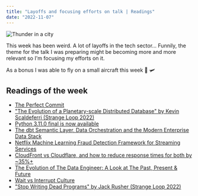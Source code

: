 ```yaml
---
title: "Layoffs and focusing efforts on talk | Readings"
date: "2022-11-07"
---
```


![Thunder in a city](./flying.jpg)

This week has been weird. A lot of layoffs in the tech sector... Funnily, the theme for the talk I was preparing might be becoming more and more relevant so I'm focusing my efforts on it.

As a bonus I was able to fly on a small aircraft this week 🙂 🛩️

## Readings of the week

- [The Perfect Commit](https://simonwillison.net/2022/Oct/29/the-perfect-commit/)
- ["The Evolution of a Planetary-scale Distributed Database" by Kevin Scaldeferri (Strange Loop 2022)](https://www.youtube.com/watch?v=YWR9QyhQEas)
- [Python 3.11.0 final is now available](https://discuss.python.org/t/python-3-11-0-final-is-now-available/20291)
- [The dbt Semantic Layer, Data Orchestration and the Modern Enterprise Data Stack](https://blog.rittmananalytics.com/the-dbt-semantic-layer-data-orchestration-and-the-modern-enterprise-data-stack-78d9d9ed5c18)
- [Netflix Machine Learning Fraud Detection Framework for Streaming Services](https://www.infoq.com/news/2022/10/netflix-fraud-detect-framework/)
- [CloudFront vs Cloudflare, and how to reduce response times for both by ~35%+](https://www.foxy.io/blog/cloudfront-vs-cloudflare-and-how-to-reduce-response-times-for-both-by-35/)
- [The Evolution of The Data Engineer: A Look at The Past, Present & Future](https://airbyte.com/blog/data-engineering-past-present-and-future)
- [Wait vs Interrupt Culture](http://benjaminrosshoffman.com/wait-vs-interrupt-culture/)
- ["Stop Writing Dead Programs" by Jack Rusher (Strange Loop 2022)](http://www.youtube.com/watch?v=8Ab3ArE8W3s)
